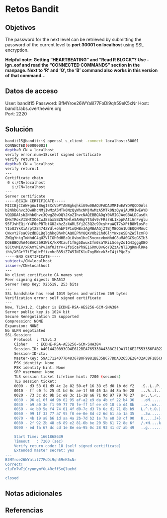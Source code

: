 # Retos Bandit

## Objetivos

The password for the next level can be retrieved by submitting the password of the current level to **port 30001 on localhost** using SSL encryption.

**Helpful note: Getting “HEARTBEATING” and “Read R BLOCK”? Use -ign_eof and read the “CONNECTED COMMANDS” section in the manpage. Next to ‘R’ and ‘Q’, the ‘B’ command also works in this version of that command…**

## Datos de acceso

User: bandit15
Password: BfMYroe26WYalil77FoDi9qh59eK5xNr
Host: bandit.labs.overthewire.org  
Port: 2220

## Solución

```Bash
bandit15@bandit:~$ openssl s_client -connect localhost:30001
CONNECTED(00000003)
depth=0 CN = localhost
verify error:num=18:self signed certificate
verify return:1
depth=0 CN = localhost
verify return:1
---
Certificate chain
 0 s:/CN=localhost
   i:/CN=localhost
---
Server certificate
-----BEGIN CERTIFICATE-----
MIICBjCCAW+gAwIBAgIEXcVbPTANBgkqhkiG9w0BAQUFADAUMRIwEAYDVQQDDAls
b2NhbGhvc3QwHhcNMjIwMzA5MTk0NzQyWhcNMjMwMzA5MTk0NzQyWjAUMRIwEAYD
VQQDDAlsb2NhbGhvc3QwgZ8wDQYJKoZIhvcNAQEBBQADgY0AMIGJAoGBALDCas6k
DHxTRoxVISHtXOeCwJ8Sax5BZN76Hle8AH6pYTAdv9/FRssWL1xppFAtiGnFvglu
95FJvHEQirY4F0oPBTbtGU2xhzZzkWRL5Yj2C3Q2c99cyh+uWQT7sXPtB8W1osPc
YIo83YkXiArpt28474ZYdl+ohbPtP1oQHBv3AgMBAAGjZTBjMBQGA1UdEQQNMAuC
CWxvY2FsaG9zdDBLBglghkgBhvhCAQ0EPhY8QXV0b21hdGljYWxseSBnZW5lcmF0
ZWQgYnkgTmNhdC4gU2VlIGh0dHBzOi8vbm1hcC5vcmcvbmNhdC8uMA0GCSqGSIb3
DQEBBQUAA4GBAC2693WiK/kXMCauf1fEg5DwuxIfm0saYKiLSceyZo1G4IggqOBO
9JCtvMIV/xRAmYEnPvJmf0JtYv+2fsicaPh9E1GRmU0vGoYDZzA7NTZOgRmHlRKe
ihh/XSGrY7tE1qU+EfizmhcB35iZ7W5INIKlu7oyBWcvk3rI4jtPQeZp
-----END CERTIFICATE-----
subject=/CN=localhost
issuer=/CN=localhost
---
No client certificate CA names sent
Peer signing digest: SHA512
Server Temp Key: X25519, 253 bits
---
SSL handshake has read 1019 bytes and written 269 bytes
Verification error: self signed certificate
---
New, TLSv1.2, Cipher is ECDHE-RSA-AES256-GCM-SHA384
Server public key is 1024 bit
Secure Renegotiation IS supported
Compression: NONE
Expansion: NONE
No ALPN negotiated
SSL-Session:
    Protocol  : TLSv1.2
    Cipher    : ECDHE-RSA-AES256-GCM-SHA384
    Session-ID: A4014420893CD4E612BEA765338A4388C21DA1716E2F553356FAB22E649CB1F4
    Session-ID-ctx:
    Master-Key: 59AC7124D77D48367B0F9981BE35BC77DDAD265DE28432AC8F1B5C63EFE5EF4D63960853133BF36620D9A2A34E49E1B4
    PSK identity: None
    PSK identity hint: None
    SRP username: None
    TLS session ticket lifetime hint: 7200 (seconds)
    TLS session ticket:
    0000 - d3 53 01 d9 4c 2e 82 50-ef 16 38 c5 d8 1b dd f2   .S..L..P..8.....
    0010 - ff c0 fc 25 d1 bd 6c ae-1f 60 45 3a d4 8a 5e 28   ...%..l..`E:..^(
    0020 - 73 3c dc 9b 5c e8 3c 11-18 a6 71 0d 97 79 70 27   s<..\.<...q..yp'
    0030 - 96 e1 6f 4d 9b 02 95 af-a2 e9 da 4b cf 22 b4 36   ..oM.......K.".6
    0040 - b9 a0 3e f1 99 77 78 fe-ff 1f ee c9 18 cb d4 8b   ..>..wx.........
    0050 - 4c b0 5e f4 74 01 4f d0-7c d3 7b 6c d1 71 8b b9   L.^.t.O.|.{l.q..
    0060 - 99 1f 33 77 a7 95 f0 ee-0e 8d c2 6d 61 ab 1a 35   ..3w.......ma..5
    0070 - 4b 19 a8 b6 1d aa 4a 2b-7d b2 1e 7a e8 38 cf 90   K.....J+}..z.8..
    0080 - 2f 92 2b 48 c6 89 e2 81-6b be 20 5b 61 72 8e 6f   /.+H....k. [ar.o
    0090 - ed fa 67 dc cd 1e 8e ea-95 0c 28 92 41 d7 ab 49   ..g.......(.A..I

    Start Time: 1661868639
    Timeout   : 7200 (sec)
    Verify return code: 18 (self signed certificate)
    Extended master secret: yes
---
BfMYroe26WYalil77FoDi9qh59eK5xNr
Correct!
cluFn7wTiGryunymYOu4RcffSxQluehd

closed
```

## Notas adicionales

## Referencias